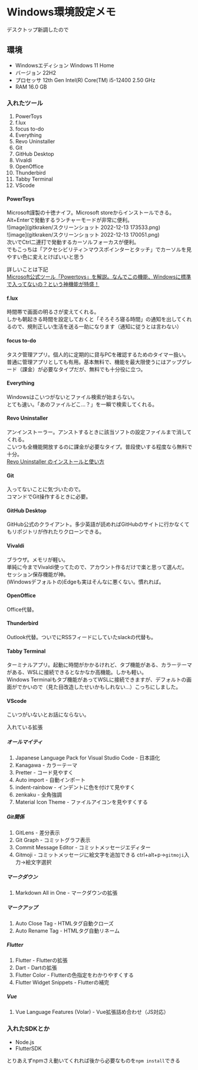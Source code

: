 # Windows環境設定メモ

デスクトップ新調したので

## 環境

- Windowsエディション Windows 11 Home
- バージョン 22H2
- プロセッサ 12th Gen Intel(R) Core(TM) i5-12400   2.50 GHz
- RAM 16.0 GB

### 入れたツール

1. PowerToys
2. f.lux
3. focus to-do
4. Everything
5. Revo Uninstaller
6. Git
7. GitHub Desktop
8. Vivaldi
9.  OpenOffice
10. Thunderbird
11. Tabby Terminal
12. VScode

#### PowerToys

Microsoft謹製の十徳ナイフ。Microsoft storeからインストールできる。  
Alt+Enterで発動するランチャーモードが非常に便利。  
![image](gitkraken/スクリーンショット 2022-12-13 173533.png)  
![image](gitkraken/スクリーンショット 2022-12-13 170051.png)  
次いでCtrl二連打で発動するカーソルフォーカスが便利。  
でもこっちは「アクセシビリティ＞マウスポインターとタッチ」でカーソルを見やすい色に変えとけばいいと思う
  
詳しいことは下記  
[Microsoft公式ツール「Powertoys」を解説。なんでこの機能、Windowsに標準で入ってないの？という神機能が特盛！](https://smhn.info/202101-how-to-use-microsoft-windows-powertoys)  

#### f.lux

時間帯で画面の明るさが変えてくれる。  
しかも朝起きる時間を設定しておくと「そろそろ寝る時間」の通知を出してくれるので、規則正しい生活を送る一助になります（通知に従うとは言わない）  

#### focus to-do
タスク管理アプリ。個人的に定期的に貸与PCを確認するためのタイマー扱い。  
普通に管理アプリとしても有用。基本無料で、機能を最大限使うにはアップグレード（課金）が必要なタイプだが、無料でも十分役に立つ。  

#### Everything
Windowsはこいつがないとファイル検索が始まらない。  
とても速い。「あのファイルどこ…？」を一瞬で検索してくれる。  

#### Revo Uninstaller
アンインストーラー。アンストするときに該当ソフトの設定ファイルまで消してくれる。  
こいつも全機能開放するのに課金が必要なタイプ。普段使いする程度なら無料で十分。  
[Revo Uninstaller のインストールと使い方](https://eizone.info/revo-uninstaller/)

#### Git
入ってないことに気づいたので。  
コマンドでGit操作するときに必要。  

#### GitHub Desktop
GitHub公式のクライアント。多少英語が読めればGitHubのサイトに行かなくてもリポジトリが作れたりクローンできる。  

#### Vivaldi
ブラウザ。メモリが軽い。  
単純に今までVivaldi使ってたので、アカウント作るだけで楽と思って選んだ。  
セッション保存機能が神。  
(Windowsデフォルトの)Edgeも実はそんなに悪くない。慣れれば。  

#### OpenOffice
Office代替。  

#### Thunderbird
Outlook代替。ついでにRSSフィードにしていたslackの代替も。  

#### Tabby Terminal
ターミナルアプリ。起動に時間がかかるけれど、タブ機能がある、カラーテーマがある、WSLに接続できるとなかなか高機能。しかも軽い。  
Windows Terminalもタブ機能があってWSLに接続できますが、デフォルトの画面がでかいので（見た目改造したせいかもしれない…）こっちにしました。  

#### VScode

こいつがいないとお話にならない。  

入れている拡張

##### オールマイティ
1. Japanese Language Pack for Visual Studio Code - 日本語化
2. Kanagawa - カラーテーマ
3. Pretter - コード見やすく
4. Auto import - 自動インポート
5. indent-rainbow - インデントに色を付けて見やすく
6. zenkaku - 全角強調
7. Material Icon Theme - ファイルアイコンを見やすくする
  
##### Git関係
1. GitLens - 差分表示
2. Git Graph - コミットグラフ表示
3. Commit Message Editor - コミットメッセージエディター
4. Gitmoji - コミットメッセージに絵文字を追加できる
ctrl+alt+p→`gitmoji`入力→絵文字選択
   
##### マークダウン
1. Markdown All in One - マークダウンの拡張
   
##### マークアップ
1. Auto Close Tag - HTMLタグ自動クローズ
2. Auto Rename Tag - HTMLタグ自動リネーム

##### Flutter
1. Flutter - Flutterの拡張
2. Dart - Dartの拡張
3. Flutter Color - Flutterの色指定をわかりやすくする
4. Flutter Widget Snippets - Flutterの補完

##### Vue
1. Vue Language Features (Volar) - Vue拡張詰め合わせ（JS対応）

### 入れたSDKとか

- Node.js
- FlutterSDK

とりあえずnpmさえ動いてくれれば後から必要なものを`npm install`できる
